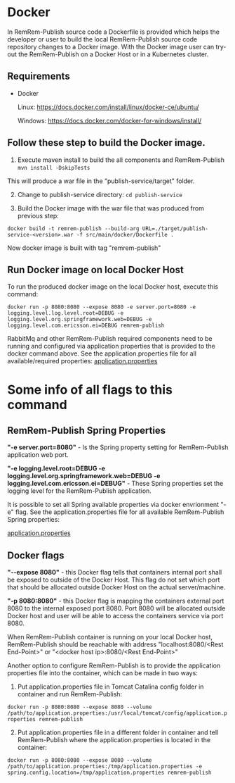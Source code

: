 # Docker

In RemRem-Publish source code a Dockerfile is provided which helps the developer or user to build the local RemRem-Publish source code repository changes to a Docker image.
With the Docker image user can try-out the RemRem-Publish on a Docker Host or in a Kubernetes cluster.

## Requirements
- Docker 


  Linux: https://docs.docker.com/install/linux/docker-ce/ubuntu/

  
  Windows: https://docs.docker.com/docker-for-windows/install/


## Follow these step to build the Docker image.

1. Execute maven install to build the all components and RemRem-Publish
`mvn install -DskipTests`

This will produce a war file in the "publish-service/target" folder.

2. Change to publish-service directory: 
`cd publish-service`

3. Build the Docker image with the war file that was produced from previous step: 


`docker build -t remrem-publish --build-arg URL=./target/publish-service-<version>.war -f src/main/docker/Dockerfile .` 


Now docker image is built with tag "remrem-publish"

## Run Docker image on local Docker Host
To run the produced docker image on the local Docker host, execute this command: 


`docker run -p 8080:8080 --expose 8080 -e server.port=8080 -e logging.level.log.level.root=DEBUG -e logging.level.org.springframework.web=DEBUG -e logging.level.com.ericsson.ei=DEBUG remrem-publish`

RabbitMq and other RemRem-Publish required components need to be running and configured via application properties that is provided to the docker command above. See the application.properties file for all available/required properties:
[application.properties](https://github.com/eiffel-community/eiffel-remrem-publish/blob/master/publish-service/src/main/resources/application.properties)

# Some info of all flags to this command


## RemRem-Publish Spring Properties


<B>"-e server.port=8080"</B> - Is the Spring property setting for RemRem-Publish application web port.


<B>"-e logging.level.root=DEBUG -e logging.level.org.springframework.web=DEBUG -e 
logging.level.com.ericsson.ei=DEBUG"</B> - These Spring properties set the logging level for the RemRem-Publish application. 


It is possible to set all Spring available properties via docker envrionment "-e" flag. See the application.properties file for all available RemRem-Publish Spring properties:


[application.properties](https://github.com/eiffel-community/eiffel-remrem-publish/blob/master/publish-service/src/main/resources/application.properties)


## Docker flags


<B>"--expose 8080"</B> - this Docker flag tells that containers internal port shall be exposed to outside of the Docker Host. This flag do not set which port that should be allocated outside Docker Host on the actual server/machine.


<B>"-p 8080:8080"</B> - this Docker flag is mapping the containers external port 8080 to the internal exposed port 8080. Port 8080 will be allocated outside Docker host and user will be able to access the containers service via port 8080.


When RemRem-Publish container is running on your local Docker host, RemRem-Publish should be reachable with address "localhost:8080/\<Rest End-Point\>" or "\<docker host ip\>:8080/\<Rest End-Point\>"


Another option to configure RemRem-Publish is to provide the application properties file into the container, which can be made in two ways:
1. Put application.properties file in Tomcat Catalina config folder in container and run RemRem-Publish:

`docker run -p 8080:8080 --expose 8080 --volume /path/to/application.properties:/usr/local/tomcat/config/application.properties remrem-publish`

2. Put application.properties file in a different folder in container and tell RemRem-Publish where the application.properties is located in the container:

`docker run -p 8080:8080 --expose 8080 --volume /path/to/application.properties:/tmp/application.properties -e spring.config.location=/tmp/application.properties remrem-publish`
